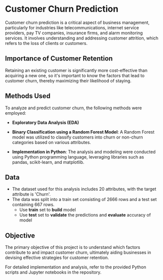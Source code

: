 # Customer Churn Prediction

Customer churn prediction is a critical aspect of business management, particularly for industries like telecommunications, internet service providers, pay TV companies, insurance firms, and alarm monitoring services. It involves understanding and addressing customer attrition, which refers to the loss of clients or customers.

## Importance of Customer Retention

Retaining an existing customer is significantly more cost-effective than acquiring a new one, so it's important to know the factors that lead to customer churn, thereby maximizing their likelihood of staying.

## Methods Used

To analyze and predict customer churn, the following methods were employed:

- **Exploratory Data Analysis (EDA)**
  
- **Binary Classification using a Random Forest Model**: A Random Forest model was utilized to classify customers into churn or non-churn categories based on various attributes.
  
- **Implementation in Python**: The analysis and modeling were conducted using Python programming language, leveraging libraries such as pandas, scikit-learn, and matplotlib.

## Data

- The dataset used for this analysis includes 20 attributes, with the target attribute is 'Churn'.
- The data was split into a train set consisting of 2666 rows and a test set containing 667 rows.
    - Use **train** set to **build** model
    - Use **test** set to **validate** the predictions and **evaluate** accuracy of model

## Objective

The primary objective of this project is to understand which factors contribute to and impact customer churn, ultimately aiding businesses in devising effective strategies for customer retention.

For detailed implementation and analysis, refer to the provided Python scripts and Jupyter notebooks in the repository.
